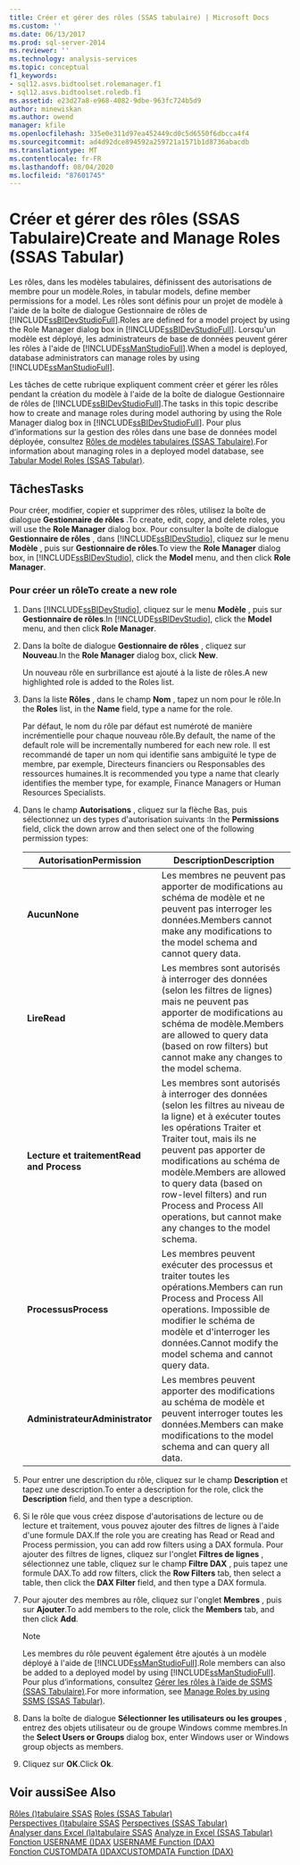 ```yaml
---
title: Créer et gérer des rôles (SSAS tabulaire) | Microsoft Docs
ms.custom: ''
ms.date: 06/13/2017
ms.prod: sql-server-2014
ms.reviewer: ''
ms.technology: analysis-services
ms.topic: conceptual
f1_keywords:
- sql12.asvs.bidtoolset.rolemanager.f1
- sql12.asvs.bidtoolset.roledb.f1
ms.assetid: e23d27a8-e968-4082-9dbe-963fc724b5d9
author: minewiskan
ms.author: owend
manager: kfile
ms.openlocfilehash: 335e0e311d97ea452449cd0c5d6550f6dbcca4f4
ms.sourcegitcommit: ad4d92dce894592a259721a1571b1d8736abacdb
ms.translationtype: MT
ms.contentlocale: fr-FR
ms.lasthandoff: 08/04/2020
ms.locfileid: "87601745"
---
```

# <a name="create-and-manage-roles-ssas-tabular"></a><span data-ttu-id="38f5a-102">Créer et gérer des rôles (SSAS Tabulaire)</span><span class="sxs-lookup"><span data-stu-id="38f5a-102">Create and Manage Roles (SSAS Tabular)</span></span>
  <span data-ttu-id="38f5a-103">Les rôles, dans les modèles tabulaires, définissent des autorisations de membre pour un modèle.</span><span class="sxs-lookup"><span data-stu-id="38f5a-103">Roles, in tabular models, define member permissions for a model.</span></span> <span data-ttu-id="38f5a-104">Les rôles sont définis pour un projet de modèle à l'aide de la boîte de dialogue Gestionnaire de rôles de [!INCLUDE[ssBIDevStudioFull](../../includes/ssbidevstudiofull-md.md)].</span><span class="sxs-lookup"><span data-stu-id="38f5a-104">Roles are defined for a model project by using the Role Manager dialog box in [!INCLUDE[ssBIDevStudioFull](../../includes/ssbidevstudiofull-md.md)].</span></span> <span data-ttu-id="38f5a-105">Lorsqu'un modèle est déployé, les administrateurs de base de données peuvent gérer les rôles à l'aide de [!INCLUDE[ssManStudioFull](../../includes/ssmanstudiofull-md.md)].</span><span class="sxs-lookup"><span data-stu-id="38f5a-105">When a model is deployed, database administrators can manage roles by using [!INCLUDE[ssManStudioFull](../../includes/ssmanstudiofull-md.md)].</span></span>  
  
 <span data-ttu-id="38f5a-106">Les tâches de cette rubrique expliquent comment créer et gérer les rôles pendant la création du modèle à l'aide de la boîte de dialogue Gestionnaire de rôles de [!INCLUDE[ssBIDevStudioFull](../../includes/ssbidevstudiofull-md.md)].</span><span class="sxs-lookup"><span data-stu-id="38f5a-106">The tasks in this topic describe how to create and manage roles during model authoring by using the Role Manager dialog box in [!INCLUDE[ssBIDevStudioFull](../../includes/ssbidevstudiofull-md.md)].</span></span> <span data-ttu-id="38f5a-107">Pour plus d’informations sur la gestion des rôles dans une base de données model déployée, consultez [Rôles de modèles tabulaires &#40;SSAS Tabulaire&#41;](roles-ssas-tabular.md).</span><span class="sxs-lookup"><span data-stu-id="38f5a-107">For information about managing roles in a deployed model database, see [Tabular Model Roles &#40;SSAS Tabular&#41;](roles-ssas-tabular.md).</span></span>  
  
## <a name="tasks"></a><span data-ttu-id="38f5a-108">Tâches</span><span class="sxs-lookup"><span data-stu-id="38f5a-108">Tasks</span></span>  
 <span data-ttu-id="38f5a-109">Pour créer, modifier, copier et supprimer des rôles, utilisez la boîte de dialogue **Gestionnaire de rôles** .</span><span class="sxs-lookup"><span data-stu-id="38f5a-109">To create, edit, copy, and delete roles, you will use the **Role Manager** dialog box.</span></span> <span data-ttu-id="38f5a-110">Pour consulter la boîte de dialogue **Gestionnaire de rôles** , dans [!INCLUDE[ssBIDevStudio](../../includes/ssbidevstudio-md.md)], cliquez sur le menu **Modèle** , puis sur **Gestionnaire de rôles**.</span><span class="sxs-lookup"><span data-stu-id="38f5a-110">To view the **Role Manager** dialog box, in [!INCLUDE[ssBIDevStudio](../../includes/ssbidevstudio-md.md)], click the **Model** menu, and then click **Role Manager**.</span></span>  
  
###  <a name="to-create-a-new-role"></a><a name="bkmk_new_role"></a> <span data-ttu-id="38f5a-111">Pour créer un rôle</span><span class="sxs-lookup"><span data-stu-id="38f5a-111">To create a new role</span></span>  
  
1.  <span data-ttu-id="38f5a-112">Dans [!INCLUDE[ssBIDevStudio](../../includes/ssbidevstudio-md.md)], cliquez sur le menu **Modèle** , puis sur **Gestionnaire de rôles**.</span><span class="sxs-lookup"><span data-stu-id="38f5a-112">In [!INCLUDE[ssBIDevStudio](../../includes/ssbidevstudio-md.md)], click the **Model** menu, and then click **Role Manager**.</span></span>  
  
2.  <span data-ttu-id="38f5a-113">Dans la boîte de dialogue **Gestionnaire de rôles** , cliquez sur **Nouveau**.</span><span class="sxs-lookup"><span data-stu-id="38f5a-113">In the **Role Manager** dialog box, click **New**.</span></span>  
  
     <span data-ttu-id="38f5a-114">Un nouveau rôle en surbrillance est ajouté à la liste de rôles.</span><span class="sxs-lookup"><span data-stu-id="38f5a-114">A new highlighted role is added to the Roles list.</span></span>  
  
3.  <span data-ttu-id="38f5a-115">Dans la liste **Rôles** , dans le champ **Nom** , tapez un nom pour le rôle.</span><span class="sxs-lookup"><span data-stu-id="38f5a-115">In the **Roles** list, in the **Name** field, type a name for the role.</span></span>  
  
     <span data-ttu-id="38f5a-116">Par défaut, le nom du rôle par défaut est numéroté de manière incrémentielle pour chaque nouveau rôle.</span><span class="sxs-lookup"><span data-stu-id="38f5a-116">By default, the name of the default role will be incrementally numbered for each new role.</span></span> <span data-ttu-id="38f5a-117">Il est recommandé de taper un nom qui identifie sans ambiguïté le type de membre, par exemple, Directeurs financiers ou Responsables des ressources humaines.</span><span class="sxs-lookup"><span data-stu-id="38f5a-117">It is recommended you type a name that clearly identifies the member type, for example, Finance Managers or Human Resources Specialists.</span></span>  
  
4.  <span data-ttu-id="38f5a-118">Dans le champ **Autorisations** , cliquez sur la flèche Bas, puis sélectionnez un des types d'autorisation suivants :</span><span class="sxs-lookup"><span data-stu-id="38f5a-118">In the **Permissions** field, click the down arrow and then select one of the following permission types:</span></span>  
  
    |<span data-ttu-id="38f5a-119">Autorisation</span><span class="sxs-lookup"><span data-stu-id="38f5a-119">Permission</span></span>|<span data-ttu-id="38f5a-120">Description</span><span class="sxs-lookup"><span data-stu-id="38f5a-120">Description</span></span>|  
    |----------------|-----------------|  
    |<span data-ttu-id="38f5a-121">**Aucun**</span><span class="sxs-lookup"><span data-stu-id="38f5a-121">**None**</span></span>|<span data-ttu-id="38f5a-122">Les membres ne peuvent pas apporter de modifications au schéma de modèle et ne peuvent pas interroger les données.</span><span class="sxs-lookup"><span data-stu-id="38f5a-122">Members cannot make any modifications to the model schema and cannot query data.</span></span>|  
    |<span data-ttu-id="38f5a-123">**Lire**</span><span class="sxs-lookup"><span data-stu-id="38f5a-123">**Read**</span></span>|<span data-ttu-id="38f5a-124">Les membres sont autorisés à interroger des données (selon les filtres de lignes) mais ne peuvent pas apporter de modifications au schéma de modèle.</span><span class="sxs-lookup"><span data-stu-id="38f5a-124">Members are allowed to query data (based on row filters) but cannot make any changes to the model schema.</span></span>|  
    |<span data-ttu-id="38f5a-125">**Lecture et traitement**</span><span class="sxs-lookup"><span data-stu-id="38f5a-125">**Read and Process**</span></span>|<span data-ttu-id="38f5a-126">Les membres sont autorisés à interroger des données (selon les filtres au niveau de la ligne) et à exécuter toutes les opérations Traiter et Traiter tout, mais ils ne peuvent pas apporter de modifications au schéma de modèle.</span><span class="sxs-lookup"><span data-stu-id="38f5a-126">Members are allowed to query data (based on row-level filters) and run Process and Process All operations, but cannot make any changes to the model schema.</span></span>|  
    |<span data-ttu-id="38f5a-127">**Processus**</span><span class="sxs-lookup"><span data-stu-id="38f5a-127">**Process**</span></span>|<span data-ttu-id="38f5a-128">Les membres peuvent exécuter des processus et traiter toutes les opérations.</span><span class="sxs-lookup"><span data-stu-id="38f5a-128">Members can run Process and Process All operations.</span></span> <span data-ttu-id="38f5a-129">Impossible de modifier le schéma de modèle et d'interroger les données.</span><span class="sxs-lookup"><span data-stu-id="38f5a-129">Cannot modify the model schema and cannot query data.</span></span>|  
    |<span data-ttu-id="38f5a-130">**Administrateur**</span><span class="sxs-lookup"><span data-stu-id="38f5a-130">**Administrator**</span></span>|<span data-ttu-id="38f5a-131">Les membres peuvent apporter des modifications au schéma de modèle et peuvent interroger toutes les données.</span><span class="sxs-lookup"><span data-stu-id="38f5a-131">Members can make modifications to the model schema and can query all data.</span></span>|  
  
5.  <span data-ttu-id="38f5a-132">Pour entrer une description du rôle, cliquez sur le champ **Description** et tapez une description.</span><span class="sxs-lookup"><span data-stu-id="38f5a-132">To enter a description for the role, click the **Description** field, and then type a description.</span></span>  
  
6.  <span data-ttu-id="38f5a-133">Si le rôle que vous créez dispose d'autorisations de lecture ou de lecture et traitement, vous pouvez ajouter des filtres de lignes à l'aide d'une formule DAX.</span><span class="sxs-lookup"><span data-stu-id="38f5a-133">If the role you are creating has Read or Read and Process permission, you can add row filters using a DAX formula.</span></span> <span data-ttu-id="38f5a-134">Pour ajouter des filtres de lignes, cliquez sur l'onglet **Filtres de lignes** , sélectionnez une table, cliquez sur le champ **Filtre DAX** , puis tapez une formule DAX.</span><span class="sxs-lookup"><span data-stu-id="38f5a-134">To add row filters, click the **Row Filters** tab, then select a table, then click the **DAX Filter** field, and then type a DAX formula.</span></span>  
  
7.  <span data-ttu-id="38f5a-135">Pour ajouter des membres au rôle, cliquez sur l'onglet **Membres** , puis sur **Ajouter**.</span><span class="sxs-lookup"><span data-stu-id="38f5a-135">To add members to the role, click the **Members** tab, and then click **Add**.</span></span>  
  
    > [!NOTE]  
    >  <span data-ttu-id="38f5a-136">Les membres du rôle peuvent également être ajoutés à un modèle déployé à l'aide de [!INCLUDE[ssManStudioFull](../../includes/ssmanstudiofull-md.md)].</span><span class="sxs-lookup"><span data-stu-id="38f5a-136">Role members can also be added to a deployed model by using [!INCLUDE[ssManStudioFull](../../includes/ssmanstudiofull-md.md)].</span></span> <span data-ttu-id="38f5a-137">Pour plus d’informations, consultez [Gérer les rôles à l’aide de SSMS &#40;SSAS Tabulaire&#41;](manage-roles-by-using-ssms-ssas-tabular.md).</span><span class="sxs-lookup"><span data-stu-id="38f5a-137">For more information, see [Manage Roles by using SSMS &#40;SSAS Tabular&#41;](manage-roles-by-using-ssms-ssas-tabular.md).</span></span>  
  
8.  <span data-ttu-id="38f5a-138">Dans la boîte de dialogue **Sélectionner les utilisateurs ou les groupes** , entrez des objets utilisateur ou de groupe Windows comme membres.</span><span class="sxs-lookup"><span data-stu-id="38f5a-138">In the **Select Users or Groups** dialog box, enter Windows user or Windows group objects as members.</span></span>  
  
9. <span data-ttu-id="38f5a-139">Cliquez sur **OK**.</span><span class="sxs-lookup"><span data-stu-id="38f5a-139">Click **Ok**.</span></span>  
  
## <a name="see-also"></a><span data-ttu-id="38f5a-140">Voir aussi</span><span class="sxs-lookup"><span data-stu-id="38f5a-140">See Also</span></span>  
 <span data-ttu-id="38f5a-141">[Rôles &#40;&#41;tabulaire SSAS](roles-ssas-tabular.md) </span><span class="sxs-lookup"><span data-stu-id="38f5a-141">[Roles &#40;SSAS Tabular&#41;](roles-ssas-tabular.md) </span></span>  
 <span data-ttu-id="38f5a-142">[Perspectives &#40;&#41;tabulaire SSAS](perspectives-ssas-tabular.md) </span><span class="sxs-lookup"><span data-stu-id="38f5a-142">[Perspectives &#40;SSAS Tabular&#41;](perspectives-ssas-tabular.md) </span></span>  
 <span data-ttu-id="38f5a-143">[Analyser dans Excel &#40;la&#41;tabulaire SSAS](analyze-in-excel-ssas-tabular.md) </span><span class="sxs-lookup"><span data-stu-id="38f5a-143">[Analyze in Excel &#40;SSAS Tabular&#41;](analyze-in-excel-ssas-tabular.md) </span></span>  
 <span data-ttu-id="38f5a-144">[Fonction USERNAME &#40;&#41;DAX](/dax/username-function-dax) </span><span class="sxs-lookup"><span data-stu-id="38f5a-144">[USERNAME Function &#40;DAX&#41;](/dax/username-function-dax) </span></span>  
 [<span data-ttu-id="38f5a-145">Fonction CUSTOMDATA &#40;&#41;DAX</span><span class="sxs-lookup"><span data-stu-id="38f5a-145">CUSTOMDATA Function &#40;DAX&#41;</span></span>](/dax/customdata-function-dax)  
  
  
